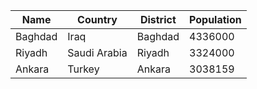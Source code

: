 | Name | Country | District | Population |
| --- | --- | --- | --- |
| Baghdad | Iraq | Baghdad | 4336000 |
| Riyadh | Saudi Arabia | Riyadh | 3324000 |
| Ankara | Turkey | Ankara | 3038159 |
